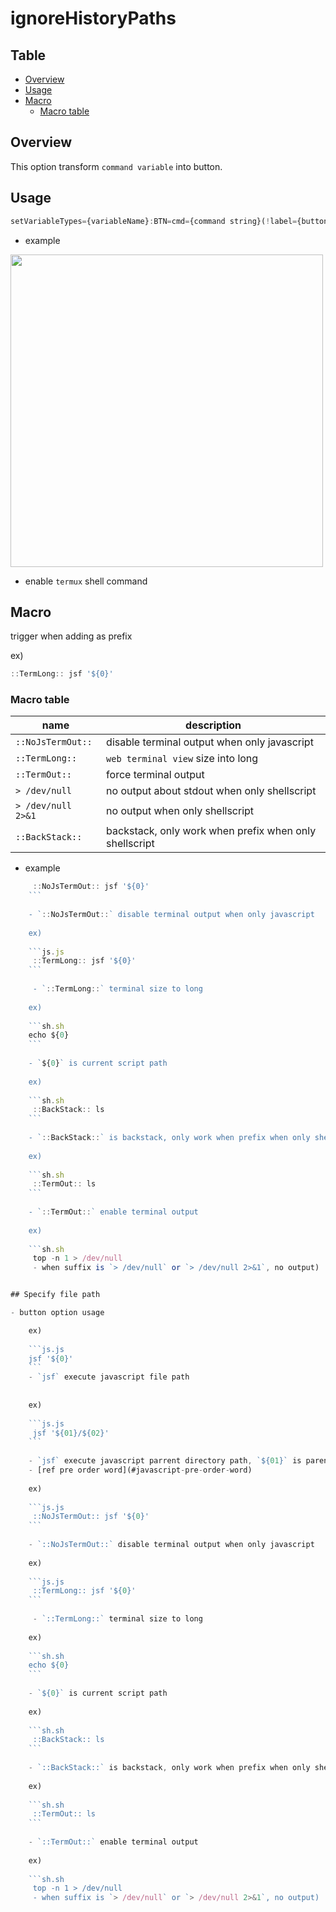 
# ignoreHistoryPaths


Table
-----------------
* [Overview](#overview)
* [Usage](#usage)
* [Macro](#macro)
  * [Macro table](#macro-table)


## Overview

This option transform `command variable` into button. 


## Usage  

```js.js
setVariableTypes={variableName}:BTN=cmd={command string}(!label={button label})
```

- example
  
<img src="https://github.com/puutaro/CommandClick/assets/55217593/52b84839-b7e5-41f9-a8ea-41639bac4dec" width="500">  

- enable `termux` shell command


## Macro 

trigger when adding as prefix  

ex)

```js.js
::TermLong:: jsf '${0}'
```


### Macro table

| name|  description  |
| --------- | --------- |
| `::NoJsTermOut::` | disable terminal output when only javascript  |
| `::TermLong::` | `web terminal view` size into long   |
| `::TermOut::`  | force terminal output
| `> /dev/null`  | no output about stdout when only shellscript
| `> /dev/null 2>&1`  | no output when only shellscript
| `::BackStack::`  | backstack, only work when prefix when only shellscript

- example

```js.js
	 ::NoJsTermOut:: jsf '${0}'
	```
	
	- `::NoJsTermOut::` disable terminal output when only javascript
	
	ex)
	 
	```js.js
	 ::TermLong:: jsf '${0}'
	```
	
	 - `::TermLong::` terminal size to long
	
	ex)
	 
	```sh.sh
	echo ${0}
	```
	
	- `${0}` is current script path
	  
	ex)
	
	```sh.sh
	 ::BackStack:: ls    
	```
	
	- `::BackStack::` is backstack, only work when prefix when only shellscript
	
	ex)
	
	```sh.sh
	 ::TermOut:: ls
	```
	
	- `::TermOut::` enable terminal output
	
	ex)
	
	```sh.sh
	 top -n 1 > /dev/null  
	 - when suffix is `> /dev/null` or `> /dev/null 2>&1`, no output)


## Specify file path  

- button option usage

	ex)
	
	```js.js
	jsf '${0}' 
	```
 	- `jsf` execute javascript file path
    
	
	ex)
	 
	```js.js
	 jsf '${01}/${02}'
	```
	
	- `jsf` execute javascript parrent directory path, `${01}` is parent dir (`${02}` is current script name)
  	- [ref pre order word](#javascript-pre-order-word)  
   
	ex)
	
	```js.js
	 ::NoJsTermOut:: jsf '${0}'
	```
	
	- `::NoJsTermOut::` disable terminal output when only javascript
	
	ex)
	 
	```js.js
	 ::TermLong:: jsf '${0}'
	```
	
	 - `::TermLong::` terminal size to long
	
	ex)
	 
	```sh.sh
	echo ${0}
	```
	
	- `${0}` is current script path
	  
	ex)
	
	```sh.sh
	 ::BackStack:: ls    
	```
	
	- `::BackStack::` is backstack, only work when prefix when only shellscript
	
	ex)
	
	```sh.sh
	 ::TermOut:: ls
	```
	
	- `::TermOut::` enable terminal output
	
	ex)
	
	```sh.sh
	 top -n 1 > /dev/null  
	 - when suffix is `> /dev/null` or `> /dev/null 2>&1`, no output)
